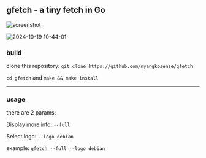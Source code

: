## gfetch - a tiny fetch in Go

![screenshot](https://github.com/user-attachments/assets/1b958549-0ff7-49de-91cf-6e4d10087052)

![2024-10-19 10-44-01](https://github.com/user-attachments/assets/856d518f-848c-459d-b082-9524cb9fa1f3)


### build

clone this repository:
``` git clone https://github.com/nyangkosense/gfetch ``` 

``` cd gfetch ```
and
``` make && make install ```

---

### usage

there are 2 params:

Display more info: ``` --full ```

Select logo: ``` --logo debian ```

example: ``` gfetch --full --logo debian ```
